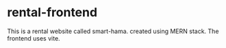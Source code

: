 # rental-frontend
This is a rental website called smart-hama.
created using MERN stack.
The frontend uses vite.
